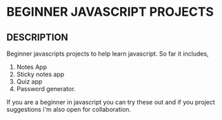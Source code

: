 # BEGINNER JAVASCRIPT PROJECTS 
## DESCRIPTION
Beginner javascripts projects to help learn javascript. 
So far it includes,
1. Notes App
2. Sticky notes app
3. Quiz app
4. Password generator.

If you are a beginner in javascript you can try these out and if you project suggestions i'm also open for collaboration.
